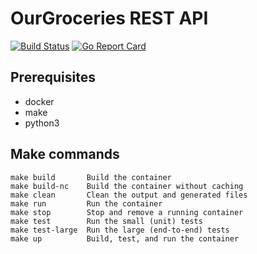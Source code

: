 # OurGroceries REST API
[![Build Status](https://api.travis-ci.org/adammansfield/ourgroceries-rest-api.svg?branch=master)](https://travis-ci.org/adammansfield/ourgroceries-rest-api)
[![Go Report Card](https://goreportcard.com/badge/github.com/adammansfield/ourgroceries-rest-api)](https://goreportcard.com/report/github.com/adammansfield/ourgroceries-rest-api)

## Prerequisites
- docker
- make
- python3

## Make commands
```
make build       Build the container
make build-nc    Build the container without caching
make clean       Clean the output and generated files
make run         Run the container
make stop        Stop and remove a running container
make test        Run the small (unit) tests
make test-large  Run the large (end-to-end) tests
make up          Build, test, and run the container
```
